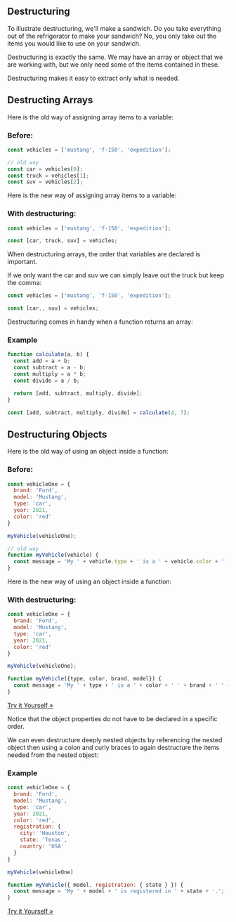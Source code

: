 ## Destructuring

To illustrate destructuring, we'll make a sandwich. Do you take everything out of the refrigerator to make your sandwich? No, you only take out the items you would like to use on your sandwich.

Destructuring is exactly the same. We may have an array or object that we are working with, but we only need some of the items contained in these.

Destructuring makes it easy to extract only what is needed.

## Destructing Arrays

Here is the old way of assigning array items to a variable:

### Before:

```jsx
const vehicles = ['mustang', 'f-150', 'expedition'];

// old way
const car = vehicles[0];
const truck = vehicles[1];
const suv = vehicles[2];
```

Here is the new way of assigning array items to a variable:

### With destructuring:

```jsx
const vehicles = ['mustang', 'f-150', 'expedition'];

const [car, truck, suv] = vehicles;
```

When destructuring arrays, the order that variables are declared is important.

If we only want the car and suv we can simply leave out the truck but keep the comma:

```jsx
const vehicles = ['mustang', 'f-150', 'expedition'];

const [car,, suv] = vehicles;
```

Destructuring comes in handy when a function returns an array:

### Example

```jsx
function calculate(a, b) {
  const add = a + b;
  const subtract = a - b;
  const multiply = a * b;
  const divide = a / b;

  return [add, subtract, multiply, divide];
}

const [add, subtract, multiply, divide] = calculate(4, 7);
```

## Destructuring Objects

Here is the old way of using an object inside a function:

### Before:

```jsx
const vehicleOne = {
  brand: 'Ford',
  model: 'Mustang',
  type: 'car',
  year: 2021, 
  color: 'red'
}

myVehicle(vehicleOne);

// old way
function myVehicle(vehicle) {
  const message = 'My ' + vehicle.type + ' is a ' + vehicle.color + ' ' + vehicle.brand + ' ' + vehicle.model + '.';
}
```

Here is the new way of using an object inside a function:

### With destructuring:

```jsx
const vehicleOne = {
  brand: 'Ford',
  model: 'Mustang',
  type: 'car',
  year: 2021, 
  color: 'red'
}

myVehicle(vehicleOne);

function myVehicle({type, color, brand, model}) {
  const message = 'My ' + type + ' is a ' + color + ' ' + brand + ' ' + model + '.';
}
```

[Try it Yourself »](https://www.w3schools.com/react/tryit.asp?filename=tryreact_es6_destructuring_object1)

Notice that the object properties do not have to be declared in a specific order.

We can even destructure deeply nested objects by referencing the nested object then using a colon and curly braces to again destructure the items needed from the nested object:

### Example

```jsx
const vehicleOne = {
  brand: 'Ford',
  model: 'Mustang',
  type: 'car',
  year: 2021, 
  color: 'red',
  registration: {
    city: 'Houston',
    state: 'Texas',
    country: 'USA'
  }
}

myVehicle(vehicleOne)

function myVehicle({ model, registration: { state } }) {
  const message = 'My ' + model + ' is registered in ' + state + '.';
}
```

[Try it Yourself »](https://www.w3schools.com/react/tryit.asp?filename=tryreact_es6_destructuring_object2)



